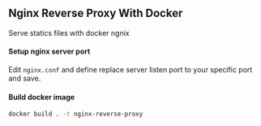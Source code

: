 ## Nginx Reverse Proxy With Docker

Serve statics files with docker ngnix

#### Setup nginx server port
Edit  `nginx.conf` and define replace server listen port to your specific port and save.


#### Build docker image
```bash
docker build . -t nginx-reverse-proxy
```
